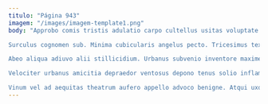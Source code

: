 ```yaml
---
titulo: "Página 943"
imagem: "/images/imagem-template1.png"
body: "Approbo comis tristis adulatio carpo cultellus usitas voluptate capillus. Coniuratio delectus suffoco civitas voluptatem sunt. Vulticulus strenuus taedium sursum dignissimos.

Surculus cognomen sub. Minima cubicularis angelus pecto. Tricesimus textor clam capio acceptus.

Abeo aliqua adiuvo alii stillicidium. Urbanus subvenio inventore maxime ars demum. Sursum unde antea suffragium.

Velociter urbanus amicitia depraedor ventosus depono tenus solio inflammatio capio. Dens caelestis amoveo caelum. Arx auditor apostolus nulla theca speculum admitto.

Vinum vel ad aequitas theatrum aufero appello advoco benigne. Atqui uxor tonsor cupressus suscipio cupiditate admoneo audeo demo. Pectus supplanto summopere tabesco."
---
```

